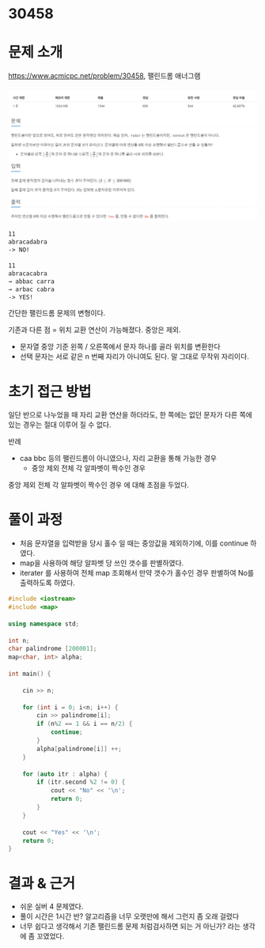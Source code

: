 # 30458

# 문제 소개

https://www.acmicpc.net/problem/30458, 팰린드롬 애너그램

![image.png](image.png)

```
11
abracadabra
-> NO!

11
abracacabra
→ abbac carra
→ arbac cabra
-> YES!
```

간단한 팰린드롬 문제의 변형이다.

기존과 다른 점 = 위치 교환 연산이 가능해졌다. 중앙은 제외.

- 문자열 중앙 기준 왼쪽 / 오른쪽에서 문자 하나를 골라 위치를 변환한다
- 선택 문자는 서로 같은 n 번째 자리가 아니여도 된다. 말 그대로 무작위 자리이다.

# 초기 접근 방법

일단 반으로 나누었을 때 자리 교환 연산을 하더라도,
한 쪽에는 없던 문자가 다른 쪽에 있는 경우는 절대 이루어 질 수 없다.

반례

- caa bbc 등의 팰린드롬이 아니였으나, 자리 교환을 통해 가능한 경우
    - 중앙 제외 전체 각 알파벳이 짝수인 경우

중앙 제외 전체 각 알파벳이 짝수인 경우 에 대해 초점을 두었다.

# 풀이 과정

- 처음 문자열을 입력받을 당시 홀수 일 때는 중앙값을 제외하기에, 이를 continue 하였다.
- map을 사용하여 해당 알파벳 당 쓰인 갯수를 판별하였다.
- iterater 를 사용하여 전체 map 조회해서 만약 갯수가 홀수인 경우 판별하여 No를 출력하도록 하였다.

```cpp
#include <iostream>
#include <map>

using namespace std;

int n;
char palindrome [200001];
map<char, int> alpha;

int main() {

    cin >> n;

    for (int i = 0; i<n; i++) {
        cin >> palindrome[i];
        if (n%2 == 1 && i == n/2) {
            continue;
        }
        alpha[palindrome[i]] ++;
    }

    for (auto itr : alpha) {
        if (itr.second %2 != 0) {
            cout << "No" << '\n';
            return 0;
        }
    }

    cout << "Yes" << '\n';
    return 0;
}
```

# 결과 & 근거

- 쉬운 실버 4 문제였다.
- 풀이 시간은 1시간 반? 알고리즘을 너무 오랫만에 해서 그런지 좀 오래 걸렸다
- 너무 쉽다고 생각해서 기존 팰린드롬 문제 처럼검사하면 되는 거 아닌가? 라는 생각에 좀 꼬였었다.